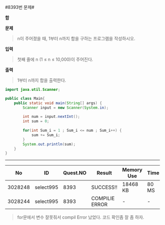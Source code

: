 #8393번 문제#

**합**

**문제**
> n이 주어졌을 때, 1부터 n까지 합을 구하는 프로그램을 작성하시오.

**입력**
> 첫째 줄에 n (1 ≤ n ≤ 10,000)이 주어진다.

**출력**
> 1부터 n까지 합을 출력한다.

``` java
import java.util.Scanner;

public class Main{
    public static void main(String[] args) {
        Scanner input = new Scanner(System.in);
        
        int num = input.nextInt();
        int sum = 0;
        
        for(int Sum_i = 1 ; Sum_i <= num ; Sum_i++) {
            sum += Sum_i;
        }
        System.out.println(sum);
    }
}
```
---
| No      | ID        | Quest.NO | Result         | Memory Use | Time  | lanaguage | Code Length |
|---------|-----------|----------|----------------|------------|-------|-----------|-------------|
| 3028248 | select995 | 8393     | SUCCESS!!      | 18468 KB   | 80 MS | Java      | 357 B       |
| 3028244 | select995 | 8393     | COMPILIE ERROR | -          | -     | Java      | 355 B       |

> for문에서 변수 잘못줘서 compil Error 났었다. 코드 확인좀 잘 좀 하자. 
